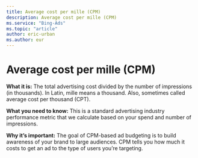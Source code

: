 ```yaml
---
title: Average cost per mille (CPM)
description: Average cost per mille (CPM)
ms.service: "Bing-Ads"
ms.topic: "article"
author: eric-urban
ms.author: eur
---
```


# Average cost per mille (CPM)

**What it is:**        The total advertising cost divided by the number of impressions (in thousands). In Latin, mille means a thousand. Also, sometimes called average cost per thousand (CPT).

**What you need to know:**        This is a standard advertising industry performance metric that we calculate based on your spend and number of impressions.

**Why it’s important:** The goal of CPM-based ad budgeting is to build awareness of your brand to large audiences. CPM tells you how much it costs to get an ad to the type of users you’re targeting.


